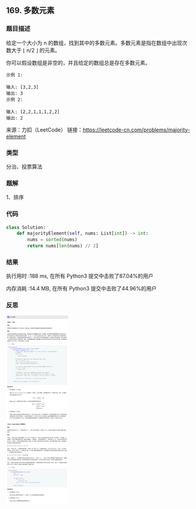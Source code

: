 ## 169. 多数元素



### 题目描述

给定一个大小为 n 的数组，找到其中的多数元素。多数元素是指在数组中出现次数大于 ⌊ n/2 ⌋ 的元素。

你可以假设数组是非空的，并且给定的数组总是存在多数元素。

```
示例 1:

输入: [3,2,3]
输出: 3
示例 2:

输入: [2,2,1,1,1,2,2]
输出: 2
```

来源：力扣（LeetCode）
链接：https://leetcode-cn.com/problems/majority-element

### 类型

分治、投票算法

### 题解

1、排序



### 代码

```python
class Solution:
    def majorityElement(self, nums: List[int]) -> int:
    	nums = sorted(nums)
    	return nums[len(nums) // 2]
```



### 结果

执行用时 :188 ms, 在所有 Python3 提交中击败了87.04%的用户

内存消耗 :14.4 MB, 在所有 Python3 提交中击败了44.96%的用户





### 反思

<img src="../images/23.png" style="zoom:50%;" />